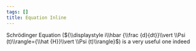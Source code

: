 ```yaml
---
tags: []
title: Equation Inline
---
```


Schrödinger Equation (${\\displaystyle i\\hbar {\\frac {d}{dt}}\\vert
\\Psi (t)\\rangle={\\hat {H}}\\vert \\Psi (t)\\rangle}$) is a very
useful one indeed
